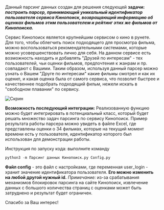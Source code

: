 Данный парсинг данных создан для решения следующей **задачи:**
***построить парсер, принимающий уникальный идентификатор пользователя сервиса Кинопоиск, возвращающий информацию об оценках фильмов этим пользователем и рейтинг этих же фильмов от Кинопоиска.***

Сервис Кинопоиск является крупнейшим сервисом о кино в рунете. Для того, чтобы облегчить поиск подходящего для просмотра фильма, можно воспользоваться рекомендательными системами, которые можно усовершенствовать лично для себя. На данном сервисе есть возможность находить и добавлять "Друзей по интересам" - тех пользователей, чьи оценки фильмов, предпочтения к жанрам и пр. совпадают с Вашими. Таким образом, используя данный парсер можно узнать о Вашем "Друге по интересам" какие фильмы смотрел и как их оценил, и какая оценка была от самого сервиса, что позволит быстрее и качественнее подобрать подходящий фильм, нежели искать в "свободном плавании" по сервису.

![Скрин](https://github.com/BelYul/Parsing_of_Kinopoisk_data/blob/master/%D0%A1%D0%BA%D1%80%D0%B8%D0%BD%D1%88%D0%BE%D1%82%20%D0%9A%D0%B8%D0%BD%D0%BE%D0%BF%D0%BE%D0%B8%D1%81%D0%BA%20%D0%94%D1%80%D1%83%D0%B7%D1%8C%D1%8F%20%D0%BF%D0%BE%20%D0%B8%D0%BD%D1%82%D0%B5%D1%80%D0%B5%D1%81%D0%B0%D0%BC.jpg)

 **Возможность последующий интеграции:**
 Реализованную функцию можно будет интегрировать в потенциальный класс, который будет решать множество задач парсинга по сервису Кинопоиск.
 Пример результата работы парсера можно увидеть в файле Excel, где представлены оценки о 34 фильмах, которые на текущий момент времени есть у пользователя, идентификатор которого был использован для демонстрации работы.

 Инструкция по запуску кода:
  выполните команду
 ```python
 python3 -m Парсинг данных Кинопоиск.py Config.py
 ```
 **Файл config** - это файл с настройками, где переменная user_login - хранит значение идентификатора пользователя. **Его можно изменить на любой другой нужный id.**
 *Примечание:* из-за срабатывания механизмов блокировок парсинга на сайте Кинопоиск, извлечение данных с большого количества страниц с оценками может быть затруднено и результат будет ограничен.

 Cпасибо за Ваш интерес!
